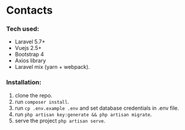 # Contacts

### Tech used:

- Laravel 5.7+
- Vuejs 2.5+
- Bootstrap 4
- Axios library
- Laravel mix (yarn + webpack).

### Installation:

1. clone the repo.
2. run `composer install`.
3. run `cp .env.example .env` and set database credentials in .env file.
4. run `php artisan key:generate && php artisan migrate`.
5. serve the project `php artisan serve`.
